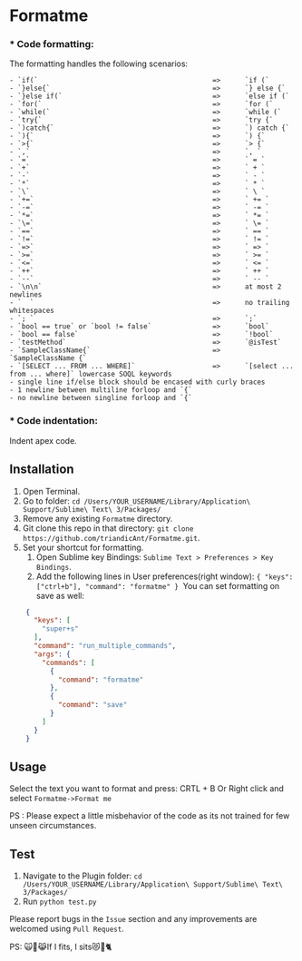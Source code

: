 # Formatme

### * Code formatting:

The formatting handles the following scenarios:
```unix
- `if(`                                           =>      `if (`
- `}else{`                                        =>      `} else {`
- `}else if(`                                     =>      `else if (`
- `for(`                                          =>      `for (`
- `while(`                                        =>      `while (`
- `try{`                                          =>      `try {`
- `)catch{`                                       =>      `) catch {`
- `){`                                            =>      `) {`
- `>{`                                            =>      `> {`
- `,`                                             =>      `, `
- `=`                                             =>      ` = `
- `+`                                             =>      ` + `
- `-`                                             =>      ` - `
- `*`                                             =>      ` * `
- `\`                                             =>      ` \ `
- `+=`                                            =>      ` += `
- `-=`                                            =>      ` -= `
- `*=`                                            =>      ` *= `
- `\=`                                            =>      ` \= `
- `==`                                            =>      ` == `
- `!=`                                            =>      ` != `
- `=>`                                            =>      ` => `
- `>=`                                            =>      ` >= `
- `<=`                                            =>      ` <= `
- `++`                                            =>      ` ++ `
- `--`                                            =>      ` -- `
- `\n\n`                                          =>      at most 2 newlines
- `  `                                            =>      no trailing whitespaces
- `; `                                            =>      `;`
- `bool == true` or `bool != false`               =>      `bool`
- `bool == false`                                 =>      `!bool`
- `testMethod`                                    =>      `@isTest`
- `SampleClassName{`                              =>      `SampleClassName {`
- `[SELECT ... FROM ... WHERE]`                   =>      `[select ... from ... where]` lowercase SOQL keywords
- single line if/else block should be encased with curly braces
- 1 newline between multiline forloop and `{`
- no newline between singline forloop and `{`
```
### * Code indentation:
Indent apex code.

## Installation
1. Open Terminal.
2. Go to folder: `cd /Users/YOUR_USERNAME/Library/Application\ Support/Sublime\ Text\ 3/Packages/`
3. Remove any existing `Formatme` directory.
4. Git clone this repo in that directory: `git clone https://github.com/triandicAnt/Formatme.git`.
5. Set your shortcut for formatting.
    1. Open Sublime key Bindings: `Sublime Text > Preferences > Key Bindings`.
    2. Add the following lines in User preferences(right window): `{ "keys": ["ctrl+b"], "command": "formatme" }`
       You can set formatting on save as well:
```json
    {
      "keys": [
        "super+s"
      ],
      "command": "run_multiple_commands",
      "args": {
        "commands": [
          {
            "command": "formatme"
          },
          {
            "command": "save"
          }
        ]
      }
    }
```

## Usage
Select the text you want to format and press: CRTL + B
Or Right click and select `Formatme->Format me`

PS : Please expect a little misbehavior of the code as its not trained for few unseen circumstances.

## Test

1. Navigate to the Plugin folder:
`cd /Users/YOUR_USERNAME/Library/Application\ Support/Sublime\ Text\ 3/Packages/`
2. Run `python test.py`

Please report bugs in the `Issue` section and any improvements are welcomed using `Pull Request`.

PS: 🙀🐾😹If I fits, I sits😻🐾🐈
